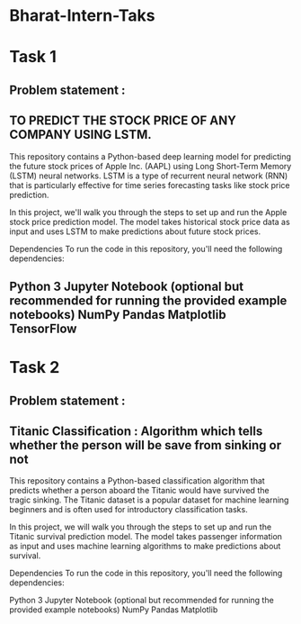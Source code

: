 # Bharat-Intern-Taks

# Task 1
## Problem statement :

## TO PREDICT THE STOCK PRICE OF ANY COMPANY USING LSTM.

This repository contains a Python-based deep learning model for predicting the future stock prices of Apple Inc. (AAPL) using Long Short-Term Memory (LSTM) neural networks. LSTM is a type of recurrent neural network (RNN) that is particularly effective for time series forecasting tasks like stock price prediction.

In this project, we'll walk you through the steps to set up and run the Apple stock price prediction model. The model takes historical stock price data as input and uses LSTM to make predictions about future stock prices.

Dependencies
To run the code in this repository, you'll need the following dependencies:

Python 3
Jupyter Notebook (optional but recommended for running the provided example notebooks)
NumPy
Pandas
Matplotlib
TensorFlow
------------------------------------------------------------------------------------------------

# Task 2
## Problem statement :

## Titanic Classification : Algorithm which tells whether the person will be save from sinking or not

This repository contains a Python-based classification algorithm that predicts whether a person aboard the Titanic would have survived the tragic sinking. The Titanic dataset is a popular dataset for machine learning beginners and is often used for introductory classification tasks.

In this project, we will walk you through the steps to set up and run the Titanic survival prediction model. The model takes passenger information as input and uses machine learning algorithms to make predictions about survival.

Dependencies
To run the code in this repository, you'll need the following dependencies:

Python 3
Jupyter Notebook (optional but recommended for running the provided example notebooks)
NumPy
Pandas
Matplotlib
